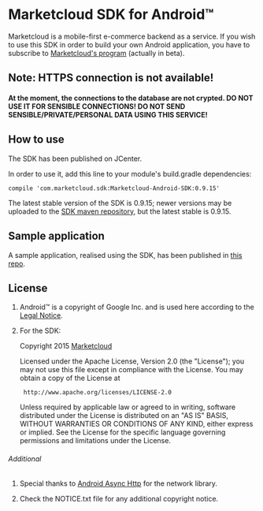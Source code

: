 # Marketcloud SDK for Android™

Marketcloud is a mobile-first e-commerce backend as a service. If you wish to use this SDK in order to build your own Android application, you have to subscribe to [Marketcloud's program](http://www.marketcloud.it) (actually in beta).

## Note: HTTPS connection is not available! ##

#### At the moment, the connections to the database are not crypted. DO NOT USE IT FOR SENSIBLE CONNECTIONS! DO NOT SEND SENSIBLE/PRIVATE/PERSONAL DATA USING THIS SERVICE! ####

## How to use ##

The SDK has been published on JCenter.

In order to use it, add this line to your module's build.gradle dependencies:

```compile 'com.marketcloud.sdk:Marketcloud-Android-SDK:0.9.15' ```

The latest stable version of the SDK is 0.9.15; newer versions may be uploaded to the [SDK maven repository](https://bintray.com/marketcloud/maven/Marketcloud-Android-SDK), but the latest stable is 0.9.15.

## Sample application ##

A sample application, realised using the SDK, has been published in [this repo](https://github.com/Marketcloud/marketcloud-android-sample.git).

## License ##

1. Android™ is a copyright of Google Inc. and is used here according to the [Legal Notice](http://developer.android.com/legal.html).

2. For the SDK:

    Copyright 2015 [Marketcloud](http://www.marketcloud.it)
    
    Licensed under the Apache License, Version 2.0 (the "License");
    you may not use this file except in compliance with the License.
    You may obtain a copy of the License at
    
        http://www.apache.org/licenses/LICENSE-2.0
    
    Unless required by applicable law or agreed to in writing, software
    distributed under the License is distributed on an "AS IS" BASIS,
    WITHOUT WARRANTIES OR CONDITIONS OF ANY KIND, either express or implied.
    See the License for the specific language governing permissions and
    limitations under the License.

###### Additional ######

1. Special thanks to [Android Async Http](https://github.com/loopj/android-async-http) for the network library. 

2. Check the NOTICE.txt file for any additional copyright notice.
